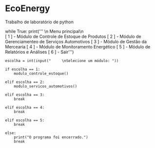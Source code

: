 # EcoEnergy
Trabalho de laboratório de python

while True:
    print('''    \n Menu principal\n     
    [ 1 ] - Módulo de Controle de Estoque de Produtos
    [ 2 ] - Módulo de Gerenciamenteo de Serviços Automotivos
    [ 3 ] - Módulo de Gestão da Mercearia
    [ 4 ] - Módulo de Monitoramento Energético
    [ 5 ] - Módulo de Relatórios e Análises
    [ 6 ] - Sair''')
    
    escolha = int(input("     \nSelecione um módulo: "))

    if escolha == 1:
        modulo_controle_estoque()

    elif escolha == 2:
        modulo_servicos_automotivos()

    elif escolha == 3:
        break

    elif escolha == 4:
        break

    elif escolha == 5:
        break

    else:
        print("O programa foi encerrado.")
        break    
